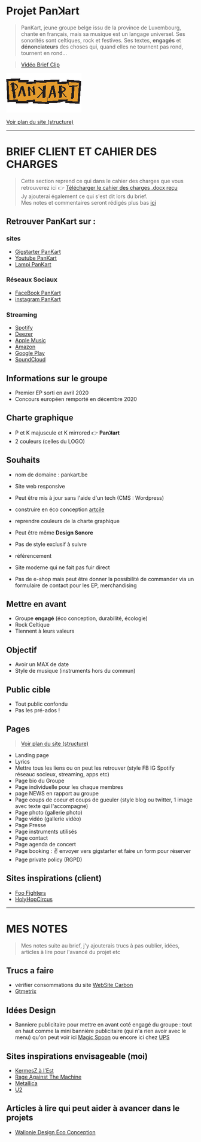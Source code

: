 # Projet Panꓘart

> PanKart, jeune groupe belge issu de la province de Luxembourg, chante en français, mais sa musique est un langage universel. Ses sonorités sont celtiques, rock et festives. Ses textes, **engagés** et **dénonciateurs** des choses qui, quand elles ne tournent pas rond, tournent en rond…

> [Vidéo Brief Clip](https://www.youtube.com/watch?v=LiKDvz-PMRM)

![Pankart logo](/files/pankart_petit.jpg)

[Voir plan du site (structure)](./md/STRUCTURE.md)

***

# BRIEF CLIENT ET CAHIER DES CHARGES

> Cette section reprend ce qui dans le cahier des charges que vous retrouverez ici :point_right: [Télécharger le cahier des charges .docx reçu](./files/brief_projet_website_pankart_2021_02_12.docx)\
> Jy ajouterai également ce qui s'est dit lors du brief.\
> Mes notes et commentaires seront rédigés plus bas [ici](#mes-notes)

## Retrouver PanKart sur :

### sites

- [Gigstarter PanKart](https://www.gigstarter.be/fr-BE/artistes/pankart)
- [Youtube PanKart](https://www.youtube.com/channel/UC7XhVCykTsQEJp6P0eTVfmQ)
- [Lampi PanKart](https://lampli.be/artist-profile/pankart/)

### Réseaux Sociaux

- [FaceBook PanKart](https://www.facebook.com/PanKart/)
- [instagram PanKart](https://www.instagram.com/pankartmusicband/)

### Streaming

- [Spotify](https://open.spotify.com/album/15EDw1ExEbLvtPYgWngsFk)
- [Deezer](https://www.deezer.com/fr/track/934885562?utm_source=deezer&utm_content=track-934885562&utm_term=108514421_1587654068&utm_medium=web)
- [Apple Music](https://music.apple.com/be/album/pankart-ep/1509177982?l=fr)
- [Amazon](https://www.amazon.fr/PanKart-Pankart/dp/B08797KN6B/ref=sr_1_1?dchild=1&keywords=Pankart&qid=1587653912&s=dmusic&search-type=ss&sr=1-1)
- [Google Play](https://play.google.com/store/apps/theme/promotion_gpm_shutdown_ctp)
- [SoundCloud](https://soundcloud.com/pankartband)

## Informations sur le groupe

- Premier EP sorti en avril 2020
- Concours européen remporté en décembre 2020

## Charte graphique

- P et K majuscule et K mirrored :point_right:  **Panꓘart**
- 2 couleurs (celles du LOGO)

## Souhaits

- nom de domaine : pankart.be
- Site web responsive
- Peut être mis à jour sans l'aide d'un tech (CMS : Wordpress)
- construire en éco conception [artcile](https://eco-mobile.org/comment-et-pourquoi-creer-un-site-ecologique)
- reprendre couleurs de la charte graphique
- Peut être même **Design Sonore**
- Pas de style exclusif à suivre
- référencement
- Site moderne qui ne fait pas fuir direct

- Pas de e-shop mais peut être donner la possibilité de commander via un formulaire de contact pour les EP, merchandising

## Mettre en avant

- Groupe **engagé** (éco conception, durabilité, écologie)
- Rock Celtique
- Tiennent à leurs valeurs

## Objectif

- Avoir un MAX de date
- Style de musique (instruments hors du commun)

## Public cible

- Tout public confondu
- Pas les pré-ados !


## Pages

> [Voir plan du site (structure)](./md/STRUCTURE.md)

- Landing page
- Lyrics
- Mettre tous les liens ou on peut les retrouver (style FB IG Spotify réseauc socieux, streaming, apps etc)
- Page bio du Groupe
- Page individuelle pour les chaque membres
- page NEWS en rapport au groupe
- Page coups de coeur et coups de gueuler (style blog ou twitter, 1 image avec texte qui l'accompagne)
- Page photo (gallerie photo)
- Page vidéo (gallerie vidéo)
- Page Presse
- Page instruments utilisés
- Page contact
- Page agenda de concert
- Page booking : :v: envoyer vers gigstarter et faire un form pour réserver
- Page private policy (RGPD)

## Sites inspirations (client)

- [Foo Fighters](https://www.foofighters.com/)
- [HolyHopCircus](https://www.holyhopcircus.be/)

***

# MES NOTES

> Mes notes suite au brief, j'y ajouterais trucs à pas oublier, idées, articles à lire pour l'avancé du projet etc

## Trucs a faire

- vérifier consommations du site [WebSite Carbon](https://www.websitecarbon.com/)
- [Gtmetrix](https://gtmetrix.com/)

## Idées Design

- Banniere publicitaire pour mettre en avant coté engagé du groupe : tout en haut comme la mini bannière publicitaire (qui n'a rien avoir avec le menu) qu'on peut voir ici [Magic Spoon](https://magicspoon.com/) ou encore ici chez [UPS](https://www.ups.com/be/fr/Home.page)

## Sites inspirations envisageable (moi)

- [KermesZ à l'Est](https://kermeszalest.com/fr)
- [Rage Against The Machine](https://www.ratm.com/)
- [Metallica](https://www.metallica.com/)
- [U2](https://www.u2.com/)

## Articles à lire qui peut aider à avancer dans le projets

- [Wallonie Design Éco Conception](https://mailchi.mp/walloniedesign.be/eco-conception-web?e=e071d5b661)
